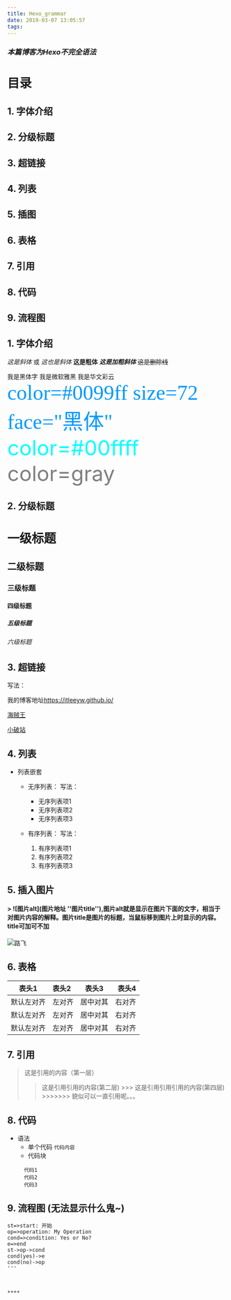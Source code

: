 ```yaml
---
title: Hexo_grammar
date: 2019-03-07 13:05:57
tags:
---
```

### _本篇博客为Hexo不完全语法_

# 目录
## 1. 字体介绍
## 2. 分级标题
## 3. 超链接
## 4. 列表
## 5. 插图
## 6. 表格
## 7. 引用
## 8. 代码
## 9. 流程图


## 1. 字体介绍
*这是斜体* 或 _这也是斜体_ 
**这是粗体**
***这是加粗斜体***
~~这是删除线~~

<font face="黑体">我是黑体字</font>
<font face="微软雅黑">我是微软雅黑</font>
<font face="STCAIYUN">我是华文彩云</font>
<font color=#0099ff size=7 face="黑体">color=#0099ff size=72 face="黑体"</font>
<font color=#00ffff size=72>color=#00ffff</font>
<font color=gray size=72>color=gray</font>


## 2. 分级标题
# 一级标题
## 二级标题
### 三级标题
#### 四级标题
##### 五级标题
###### 六级标题


## 3. 超链接
写法：


我的博客地址<https://itleeyw.github.io/>

[海贼王](http://www.iqiyi.com/a_19rrhb3xvl.html?vfm=2008_aldbd)

[小破站](https://www.bilibili.com/)


## 4. 列表
+ 列表嵌套
   - 无序列表：
      写法：

      * 无序列表项1
      + 无序列表项2
      - 无序列表项3

   - 有序列表：
      写法：
      1.  有序列表项1
      2. 有序列表项2
      3. 有序列表项3




## 5. 插入图片
#### > ![图片alt](图片地址 ''图片title''),图片alt就是显示在图片下面的文字，相当于对图片内容的解释。图片title是图片的标题，当鼠标移到图片上时显示的内容。title可加可不加

![路飞](http://img4q.duitang.com/uploads/item/201504/30/20150430132315_eTKQm.thumb.700_0.jpeg "QAQ")





## 6. 表格
| 表头1|表头2|表头3|表头4
|-| :- | :-: | -: |
|默认左对齐|左对齐|居中对其|右对齐|
|默认左对齐|左对齐|居中对其|右对齐|
|默认左对齐|左对齐|居中对其|右对齐|


## 7. 引用
> 这是引用的内容（第一层）
  >> 这是引用引用的内容(第二层)
    >>> 这是引用引用引用的内容(第四层)
       >>>>>>> 貌似可以一直引用呢。。。


## 8. 代码
   + 语法
      + 单个代码
      ` 代码内容 `
      + 代码块
      ```
        代码1
        代码2
        代码3
      ```

## 9. 流程图 (无法显示什么鬼~)

```flow
st=>start: 开始
op=>operation: My Operation
cond=>condition: Yes or No?
e=>end
st->op->cond
cond(yes)->e
cond(no)->op
'''



****
